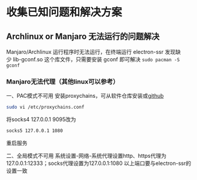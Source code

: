 # 收集已知问题和解决方案

## Archlinux or Manjaro 无法运行的问题解决
Manjaro/Archlinux 运行程序时无法运行，在终端运行 electron-ssr 发现缺少 lib-gconf.so 这个库文件，只需要安装 gconf 即可解决
`sudo pacman -S gconf`

### Manjaro无法代理（其他linux可以参考）
一、PAC模式不可用
安装proxychains，可从软件仓库安装或[github](https://github.com/rofl0r/proxychains-ng.git)
``` bash
sudo vi /etc/proxychains.conf
```
将socks4 127.0.0.1 9095改为
```bash
socks5 127.0.0.1 1080
```
重启服务

二、全局模式不可用
系统设置-网络-系统代理设置http、https代理为127.0.0.1:12333；socks代理设置为127.0.0.1:1080
以上端口要与electron-ssr的设置一致